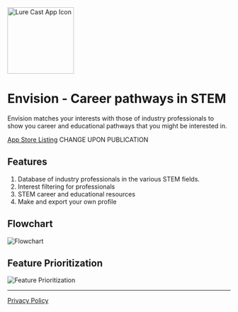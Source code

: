 <img width="150" alt="Lure Cast App Icon" src="https://user-images.githubusercontent.com/59615799/169546720-b23f31ed-5a68-4cf6-a00f-68bb2f3e49ea.png">

# Envision - Career pathways in STEM

Envision matches your interests with those of industry professionals to show you career and educational pathways that you might be interested in.

[App Store Listing](https://apps.apple.com/us/app/lure-cast/id1554271881) CHANGE UPON PUBLICATION

## Features

1. Database of industry professionals in the various STEM fields.
2. Interest filtering for professionals
3. STEM career and educational resources
4. Make and export your own profile

## Flowchart
![Flowchart](https://user-images.githubusercontent.com/59615799/169549052-c8250ad8-5a25-49eb-91bc-db3fcc460944.png)

## Feature Prioritization
![Feature Prioritization](https://user-images.githubusercontent.com/59615799/169589891-3c125d23-8f71-4c51-bbf9-e9ce87879831.png)

--------------------------

[Privacy Policy](https://www.termsfeed.com/live/8deec0be-08b9-4ae8-a703-4eed5c7b5def)
